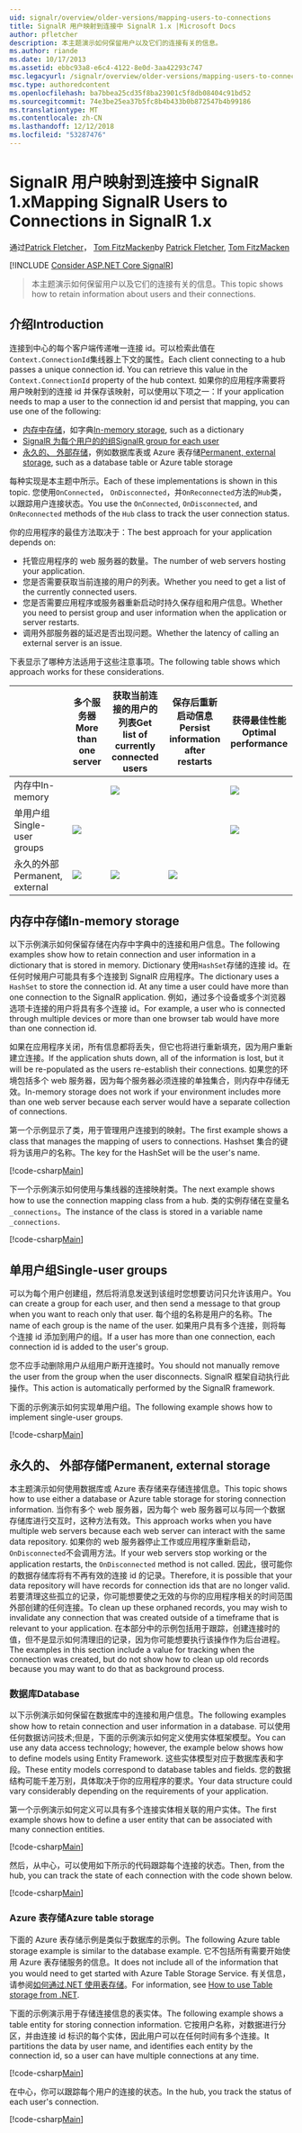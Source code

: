 ```yaml
---
uid: signalr/overview/older-versions/mapping-users-to-connections
title: SignalR 用户映射到连接中 SignalR 1.x |Microsoft Docs
author: pfletcher
description: 本主题演示如何保留用户以及它们的连接有关的信息。
ms.author: riande
ms.date: 10/17/2013
ms.assetid: ebbc93a8-e6c4-4122-8e0d-3aa42293c747
msc.legacyurl: /signalr/overview/older-versions/mapping-users-to-connections
msc.type: authoredcontent
ms.openlocfilehash: ba7bbea25cd35f8ba23901c5f8db08404c91bd52
ms.sourcegitcommit: 74e3be25ea37b5fc8b4b433b0b872547b4b99186
ms.translationtype: MT
ms.contentlocale: zh-CN
ms.lasthandoff: 12/12/2018
ms.locfileid: "53287476"
---
```

<a name="mapping-signalr-users-to-connections-in-signalr-1x"></a><span data-ttu-id="6053e-103">SignalR 用户映射到连接中 SignalR 1.x</span><span class="sxs-lookup"><span data-stu-id="6053e-103">Mapping SignalR Users to Connections in SignalR 1.x</span></span>
====================
<span data-ttu-id="6053e-104">通过[Patrick Fletcher](https://github.com/pfletcher)， [Tom FitzMacken](https://github.com/tfitzmac)</span><span class="sxs-lookup"><span data-stu-id="6053e-104">by [Patrick Fletcher](https://github.com/pfletcher), [Tom FitzMacken](https://github.com/tfitzmac)</span></span>

[!INCLUDE [Consider ASP.NET Core SignalR](~/includes/signalr/signalr-version-disambiguation.md)]

> <span data-ttu-id="6053e-105">本主题演示如何保留用户以及它们的连接有关的信息。</span><span class="sxs-lookup"><span data-stu-id="6053e-105">This topic shows how to retain information about users and their connections.</span></span>


## <a name="introduction"></a><span data-ttu-id="6053e-106">介绍</span><span class="sxs-lookup"><span data-stu-id="6053e-106">Introduction</span></span>

<span data-ttu-id="6053e-107">连接到中心的每个客户端传递唯一连接 id。可以检索此值在`Context.ConnectionId`集线器上下文的属性。</span><span class="sxs-lookup"><span data-stu-id="6053e-107">Each client connecting to a hub passes a unique connection id. You can retrieve this value in the `Context.ConnectionId` property of the hub context.</span></span> <span data-ttu-id="6053e-108">如果你的应用程序需要将用户映射到的连接 id 并保存该映射，可以使用以下项之一：</span><span class="sxs-lookup"><span data-stu-id="6053e-108">If your application needs to map a user to the connection id and persist that mapping, you can use one of the following:</span></span>

- <span data-ttu-id="6053e-109">[内存中存储](#inmemory)，如字典</span><span class="sxs-lookup"><span data-stu-id="6053e-109">[In-memory storage](#inmemory), such as a dictionary</span></span>
- [<span data-ttu-id="6053e-110">SignalR 为每个用户的的组</span><span class="sxs-lookup"><span data-stu-id="6053e-110">SignalR group for each user</span></span>](#groups)
- <span data-ttu-id="6053e-111">[永久的、 外部存储](#database)，例如数据库表或 Azure 表存储</span><span class="sxs-lookup"><span data-stu-id="6053e-111">[Permanent, external storage](#database), such as a database table or Azure table storage</span></span>

<span data-ttu-id="6053e-112">每种实现是本主题中所示。</span><span class="sxs-lookup"><span data-stu-id="6053e-112">Each of these implementations is shown in this topic.</span></span> <span data-ttu-id="6053e-113">您使用`OnConnected`， `OnDisconnected`，并`OnReconnected`方法的`Hub`类，以跟踪用户连接状态。</span><span class="sxs-lookup"><span data-stu-id="6053e-113">You use the `OnConnected`, `OnDisconnected`, and `OnReconnected` methods of the `Hub` class to track the user connection status.</span></span>

<span data-ttu-id="6053e-114">你的应用程序的最佳方法取决于：</span><span class="sxs-lookup"><span data-stu-id="6053e-114">The best approach for your application depends on:</span></span>

- <span data-ttu-id="6053e-115">托管应用程序的 web 服务器的数量。</span><span class="sxs-lookup"><span data-stu-id="6053e-115">The number of web servers hosting your application.</span></span>
- <span data-ttu-id="6053e-116">您是否需要获取当前连接的用户的列表。</span><span class="sxs-lookup"><span data-stu-id="6053e-116">Whether you need to get a list of the currently connected users.</span></span>
- <span data-ttu-id="6053e-117">您是否需要应用程序或服务器重新启动时持久保存组和用户信息。</span><span class="sxs-lookup"><span data-stu-id="6053e-117">Whether you need to persist group and user information when the application or server restarts.</span></span>
- <span data-ttu-id="6053e-118">调用外部服务器的延迟是否出现问题。</span><span class="sxs-lookup"><span data-stu-id="6053e-118">Whether the latency of calling an external server is an issue.</span></span>

<span data-ttu-id="6053e-119">下表显示了哪种方法适用于这些注意事项。</span><span class="sxs-lookup"><span data-stu-id="6053e-119">The following table shows which approach works for these considerations.</span></span>

|  | <span data-ttu-id="6053e-120">多个服务器</span><span class="sxs-lookup"><span data-stu-id="6053e-120">More than one server</span></span> | <span data-ttu-id="6053e-121">获取当前连接的用户的列表</span><span class="sxs-lookup"><span data-stu-id="6053e-121">Get list of currently connected users</span></span> | <span data-ttu-id="6053e-122">保存后重新启动信息</span><span class="sxs-lookup"><span data-stu-id="6053e-122">Persist information after restarts</span></span> | <span data-ttu-id="6053e-123">获得最佳性能</span><span class="sxs-lookup"><span data-stu-id="6053e-123">Optimal performance</span></span> |
| --- | --- | --- | --- | --- |
| <span data-ttu-id="6053e-124">内存中</span><span class="sxs-lookup"><span data-stu-id="6053e-124">In-memory</span></span> |  | ![](mapping-users-to-connections/_static/image1.png) |  | ![](mapping-users-to-connections/_static/image2.png) |
| <span data-ttu-id="6053e-125">单用户组</span><span class="sxs-lookup"><span data-stu-id="6053e-125">Single-user groups</span></span> | ![](mapping-users-to-connections/_static/image3.png) |  |  | ![](mapping-users-to-connections/_static/image4.png) |
| <span data-ttu-id="6053e-126">永久的外部</span><span class="sxs-lookup"><span data-stu-id="6053e-126">Permanent, external</span></span> | ![](mapping-users-to-connections/_static/image5.png) | ![](mapping-users-to-connections/_static/image6.png) | ![](mapping-users-to-connections/_static/image7.png) |  |

<a id="inmemory"></a>

## <a name="in-memory-storage"></a><span data-ttu-id="6053e-127">内存中存储</span><span class="sxs-lookup"><span data-stu-id="6053e-127">In-memory storage</span></span>

<span data-ttu-id="6053e-128">以下示例演示如何保留存储在内存中字典中的连接和用户信息。</span><span class="sxs-lookup"><span data-stu-id="6053e-128">The following examples show how to retain connection and user information in a dictionary that is stored in memory.</span></span> <span data-ttu-id="6053e-129">Dictionary 使用`HashSet`存储的连接 id。在任何时候用户可能具有多个连接到 SignalR 应用程序。</span><span class="sxs-lookup"><span data-stu-id="6053e-129">The dictionary uses a `HashSet` to store the connection id. At any time a user could have more than one connection to the SignalR application.</span></span> <span data-ttu-id="6053e-130">例如，通过多个设备或多个浏览器选项卡连接的用户将具有多个连接 id。</span><span class="sxs-lookup"><span data-stu-id="6053e-130">For example, a user who is connected through multiple devices or more than one browser tab would have more than one connection id.</span></span>

<span data-ttu-id="6053e-131">如果在应用程序关闭，所有信息都将丢失，但它也将进行重新填充，因为用户重新建立连接。</span><span class="sxs-lookup"><span data-stu-id="6053e-131">If the application shuts down, all of the information is lost, but it will be re-populated as the users re-establish their connections.</span></span> <span data-ttu-id="6053e-132">如果您的环境包括多个 web 服务器，因为每个服务器必须连接的单独集合，则内存中存储无效。</span><span class="sxs-lookup"><span data-stu-id="6053e-132">In-memory storage does not work if your environment includes more than one web server because each server would have a separate collection of connections.</span></span>

<span data-ttu-id="6053e-133">第一个示例显示了类，用于管理用户连接到的映射。</span><span class="sxs-lookup"><span data-stu-id="6053e-133">The first example shows a class that manages the mapping of users to connections.</span></span> <span data-ttu-id="6053e-134">Hashset 集合的键将为该用户的名称。</span><span class="sxs-lookup"><span data-stu-id="6053e-134">The key for the HashSet will be the user's name.</span></span>

[!code-csharp[Main](mapping-users-to-connections/samples/sample1.cs)]

<span data-ttu-id="6053e-135">下一个示例演示如何使用与集线器的连接映射类。</span><span class="sxs-lookup"><span data-stu-id="6053e-135">The next example shows how to use the connection mapping class from a hub.</span></span> <span data-ttu-id="6053e-136">类的实例存储在变量名`_connections`。</span><span class="sxs-lookup"><span data-stu-id="6053e-136">The instance of the class is stored in a variable name `_connections`.</span></span>

[!code-csharp[Main](mapping-users-to-connections/samples/sample2.cs)]

<a id="groups"></a>

## <a name="single-user-groups"></a><span data-ttu-id="6053e-137">单用户组</span><span class="sxs-lookup"><span data-stu-id="6053e-137">Single-user groups</span></span>

<span data-ttu-id="6053e-138">可以为每个用户创建组，然后将消息发送到该组时您想要访问只允许该用户。</span><span class="sxs-lookup"><span data-stu-id="6053e-138">You can create a group for each user, and then send a message to that group when you want to reach only that user.</span></span> <span data-ttu-id="6053e-139">每个组的名称是用户的名称。</span><span class="sxs-lookup"><span data-stu-id="6053e-139">The name of each group is the name of the user.</span></span> <span data-ttu-id="6053e-140">如果用户具有多个连接，则将每个连接 id 添加到用户的组。</span><span class="sxs-lookup"><span data-stu-id="6053e-140">If a user has more than one connection, each connection id is added to the user's group.</span></span>

<span data-ttu-id="6053e-141">您不应手动删除用户从组用户断开连接时。</span><span class="sxs-lookup"><span data-stu-id="6053e-141">You should not manually remove the user from the group when the user disconnects.</span></span> <span data-ttu-id="6053e-142">SignalR 框架自动执行此操作。</span><span class="sxs-lookup"><span data-stu-id="6053e-142">This action is automatically performed by the SignalR framework.</span></span>

<span data-ttu-id="6053e-143">下面的示例演示如何实现单用户组。</span><span class="sxs-lookup"><span data-stu-id="6053e-143">The following example shows how to implement single-user groups.</span></span>

[!code-csharp[Main](mapping-users-to-connections/samples/sample3.cs)]

<a id="database"></a>

## <a name="permanent-external-storage"></a><span data-ttu-id="6053e-144">永久的、 外部存储</span><span class="sxs-lookup"><span data-stu-id="6053e-144">Permanent, external storage</span></span>

<span data-ttu-id="6053e-145">本主题演示如何使用数据库或 Azure 表存储来存储连接信息。</span><span class="sxs-lookup"><span data-stu-id="6053e-145">This topic shows how to use either a database or Azure table storage for storing connection information.</span></span> <span data-ttu-id="6053e-146">当你有多个 web 服务器，因为每个 web 服务器可以与同一个数据存储库进行交互时，这种方法有效。</span><span class="sxs-lookup"><span data-stu-id="6053e-146">This approach works when you have multiple web servers because each web server can interact with the same data repository.</span></span> <span data-ttu-id="6053e-147">如果你的 web 服务器停止工作或应用程序重新启动，`OnDisconnected`不会调用方法。</span><span class="sxs-lookup"><span data-stu-id="6053e-147">If your web servers stop working or the application restarts, the `OnDisconnected` method is not called.</span></span> <span data-ttu-id="6053e-148">因此，很可能你的数据存储库将有不再有效的连接 id 的记录。</span><span class="sxs-lookup"><span data-stu-id="6053e-148">Therefore, it is possible that your data repository will have records for connection ids that are no longer valid.</span></span> <span data-ttu-id="6053e-149">若要清理这些孤立的记录，你可能想要使之无效的与你的应用程序相关的时间范围外部创建的任何连接。</span><span class="sxs-lookup"><span data-stu-id="6053e-149">To clean up these orphaned records, you may wish to invalidate any connection that was created outside of a timeframe that is relevant to your application.</span></span> <span data-ttu-id="6053e-150">在本部分中的示例包括用于跟踪，创建连接时的值，但不是显示如何清理旧的记录，因为你可能想要执行该操作作为后台进程。</span><span class="sxs-lookup"><span data-stu-id="6053e-150">The examples in this section include a value for tracking when the connection was created, but do not show how to clean up old records because you may want to do that as background process.</span></span>

### <a name="database"></a><span data-ttu-id="6053e-151">数据库</span><span class="sxs-lookup"><span data-stu-id="6053e-151">Database</span></span>

<span data-ttu-id="6053e-152">以下示例演示如何保留在数据库中的连接和用户信息。</span><span class="sxs-lookup"><span data-stu-id="6053e-152">The following examples show how to retain connection and user information in a database.</span></span> <span data-ttu-id="6053e-153">可以使用任何数据访问技术;但是，下面的示例演示如何定义使用实体框架模型。</span><span class="sxs-lookup"><span data-stu-id="6053e-153">You can use any data access technology; however, the example below shows how to define models using Entity Framework.</span></span> <span data-ttu-id="6053e-154">这些实体模型对应于数据库表和字段。</span><span class="sxs-lookup"><span data-stu-id="6053e-154">These entity models correspond to database tables and fields.</span></span> <span data-ttu-id="6053e-155">您的数据结构可能千差万别，具体取决于你的应用程序的要求。</span><span class="sxs-lookup"><span data-stu-id="6053e-155">Your data structure could vary considerably depending on the requirements of your application.</span></span>

<span data-ttu-id="6053e-156">第一个示例演示如何定义可以具有多个连接实体相关联的用户实体。</span><span class="sxs-lookup"><span data-stu-id="6053e-156">The first example shows how to define a user entity that can be associated with many connection entities.</span></span>

[!code-csharp[Main](mapping-users-to-connections/samples/sample4.cs)]

<span data-ttu-id="6053e-157">然后，从中心，可以使用如下所示的代码跟踪每个连接的状态。</span><span class="sxs-lookup"><span data-stu-id="6053e-157">Then, from the hub, you can track the state of each connection with the code shown below.</span></span>

[!code-csharp[Main](mapping-users-to-connections/samples/sample5.cs)]

### <a name="azure-table-storage"></a><span data-ttu-id="6053e-158">Azure 表存储</span><span class="sxs-lookup"><span data-stu-id="6053e-158">Azure table storage</span></span>

<span data-ttu-id="6053e-159">下面的 Azure 表存储示例是类似于数据库的示例。</span><span class="sxs-lookup"><span data-stu-id="6053e-159">The following Azure table storage example is similar to the database example.</span></span> <span data-ttu-id="6053e-160">它不包括所有需要开始使用 Azure 表存储服务的信息。</span><span class="sxs-lookup"><span data-stu-id="6053e-160">It does not include all of the information that you would need to get started with Azure Table Storage Service.</span></span> <span data-ttu-id="6053e-161">有关信息，请参阅[如何通过.NET 使用表存储](https://azure.microsoft.com/documentation/articles/storage-dotnet-how-to-use-tables/)。</span><span class="sxs-lookup"><span data-stu-id="6053e-161">For information, see [How to use Table storage from .NET](https://azure.microsoft.com/documentation/articles/storage-dotnet-how-to-use-tables/).</span></span>

<span data-ttu-id="6053e-162">下面的示例演示用于存储连接信息的表实体。</span><span class="sxs-lookup"><span data-stu-id="6053e-162">The following example shows a table entity for storing connection information.</span></span> <span data-ttu-id="6053e-163">它按用户名称，对数据进行分区，并由连接 id 标识的每个实体，因此用户可以在任何时间有多个连接。</span><span class="sxs-lookup"><span data-stu-id="6053e-163">It partitions the data by user name, and identifies each entity by the connection id, so a user can have multiple connections at any time.</span></span>

[!code-csharp[Main](mapping-users-to-connections/samples/sample6.cs)]

<span data-ttu-id="6053e-164">在中心，你可以跟踪每个用户的连接的状态。</span><span class="sxs-lookup"><span data-stu-id="6053e-164">In the hub, you track the status of each user's connection.</span></span>

[!code-csharp[Main](mapping-users-to-connections/samples/sample7.cs)]
